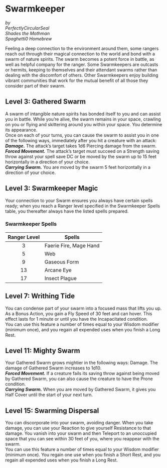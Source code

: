 # Swarmkeeper
*by*  
*PerfectlyCircularSeal*  
*Shades the Mothman*  
*Spaghetti0 Homebrew*  

Feeling a deep connection to the environment around them, some rangers reach out through their magical connection to the world and bond with a swarm of nature spirits. The swarm becomes a potent force in battle, as well as helpful company for the ranger. Some Swarmkeepers are outcasts or hermits, keeping to themselves and their attendant swarms rather than dealing with the discomfort of others. Other Swarmkeepers enjoy building vibrant communities that work for the mutual benefit of all those they consider part of their swarm.

## Level 3: Gathered Swarm
A swarm of intangible nature spirits has bonded itself to you and can assist you in battle. While you’re alive, the swarm remains in your space, crawling on you or flying and skittering around you within your space. You determine its appearance.  
Once on each of your turns, you can cause the swarm to assist you in one of the following ways, immediately after you hit a creature with an attack:  
***Damage.*** The attack’s target takes 1d6 Piercing damage from the swarm.  
***Forced Movement.*** The attack’s target must succeed on a Strength saving throw against your spell save DC or be moved by the swarm up to 15 feet horizontally in a direction of your choice.  
***Carrying Swarm.*** You are moved by the swarm 5 feet horizontally in a direction of your choice.

## Level 3: Swarmkeeper Magic
Your connection to your Swarm ensures you always have certain spells ready; when you reach a Ranger level specified in the Swarmkeeper Spells table, you thereafter always have the listed spells prepared.

### Swarmkeeper Spells
| Ranger Level |             Spells            |
| :----------: | ----------------------------- |
|       3      | Faerie Fire, Mage Hand        |
|       5      | Web                           |
|       9      | Gaseous Form                  |
|       13     | Arcane Eye                    |
|       17     | Insect Plague                 |

## Level 7: Writhing Tide
You can condense part of your swarm into a focused mass that lifts you up. As a Bonus Action, you gain a Fly Speed of 30 feet and can hover. This effect lasts for 1 minute or until you have the Incapacitated condition.  
You can use this feature a number of times equal to your Wisdom modifier (minimum once), and you regain all expended uses when you finish a Long Rest.

## Level 11: Mighty Swarm
Your Gathered Swarm grows mightier in the following ways:
Damage. The damage of Gathered Swarm increases to 1d10.  
***Forced Movement.*** If a creature fails its saving throw against being moved by Gathered Swarm, you can also cause the creature to have the Prone condition.  
***Carrying Swarm.*** When you are moved by Gathered Swarm, it gives you Half Cover until the start of your next turn.

## Level 15: Swarming Dispersal
You can discorporate into your swarm, avoiding danger. When you take damage, you can use your Reaction to give yourself Resistance to that damage. You vanish into your swarm and then Teleport to an unoccupied space that you can see within 30 feet of you, where you reappear with the swarm.  
You can use this feature a number of times equal to your Wisdom modifier (minimum once). You regain one use when you finish a Short Rest, and you regain all expended uses when you finish a Long Rest.